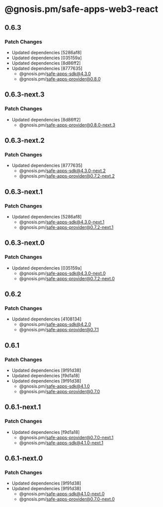 # @gnosis.pm/safe-apps-web3-react

## 0.6.3

### Patch Changes

- Updated dependencies [5286af8]
- Updated dependencies [035159a]
- Updated dependencies [8d86ff2]
- Updated dependencies [8777635]
  - @gnosis.pm/safe-apps-sdk@4.3.0
  - @gnosis.pm/safe-apps-provider@0.8.0

## 0.6.3-next.3

### Patch Changes

- Updated dependencies [8d86ff2]
  - @gnosis.pm/safe-apps-provider@0.8.0-next.3

## 0.6.3-next.2

### Patch Changes

- Updated dependencies [8777635]
  - @gnosis.pm/safe-apps-sdk@4.3.0-next.2
  - @gnosis.pm/safe-apps-provider@0.7.2-next.2

## 0.6.3-next.1

### Patch Changes

- Updated dependencies [5286af8]
  - @gnosis.pm/safe-apps-sdk@4.3.0-next.1
  - @gnosis.pm/safe-apps-provider@0.7.2-next.1

## 0.6.3-next.0

### Patch Changes

- Updated dependencies [035159a]
  - @gnosis.pm/safe-apps-sdk@4.3.0-next.0
  - @gnosis.pm/safe-apps-provider@0.7.2-next.0

## 0.6.2

### Patch Changes

- Updated dependencies [4108134]
  - @gnosis.pm/safe-apps-sdk@4.2.0
  - @gnosis.pm/safe-apps-provider@0.7.1

## 0.6.1

### Patch Changes

- Updated dependencies [9f91d38]
- Updated dependencies [f9d1a18]
- Updated dependencies [9f91d38]
  - @gnosis.pm/safe-apps-sdk@4.1.0
  - @gnosis.pm/safe-apps-provider@0.7.0

## 0.6.1-next.1

### Patch Changes

- Updated dependencies [f9d1a18]
  - @gnosis.pm/safe-apps-provider@0.7.0-next.1
  - @gnosis.pm/safe-apps-sdk@4.1.0-next.1

## 0.6.1-next.0

### Patch Changes

- Updated dependencies [9f91d38]
- Updated dependencies [9f91d38]
  - @gnosis.pm/safe-apps-sdk@4.1.0-next.0
  - @gnosis.pm/safe-apps-provider@0.7.0-next.0
